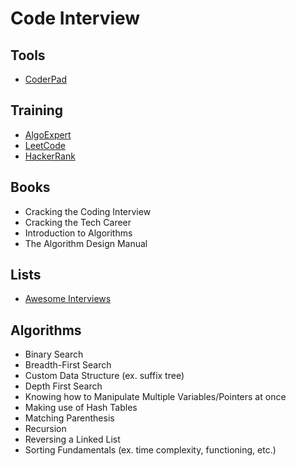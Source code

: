 # Code Interview

<!--
https://www.linkedin.com/learning/job-searching-interviewing-and-negotiating-salary/command-your-career-bryan-cranston-s-advice-for-millennials
https://www.linkedin.com/learning/how-to-rock-an-interview/plan-your-first-impression
https://www.linkedin.com/learning/interview-master-class/introduction
https://www.linkedin.com/learning/get-ready-for-your-coding-interview/welcome
https://www.linkedin.com/learning/tech-career-skills-interviewing-developers/technical-interviews

https://www.linkedin.com/learning/mastering-common-interview-questions/welcome
https://www.linkedin.com/learning/fundamentals-of-dynamic-programming/the-importance-of-dynamic-programming
https://www.linkedin.com/learning/job-interview-tips-for-software-engineers/overview-of-software-engineering-roles

https://www.linkedin.com/learning/getting-your-first-job-in-software-development/getting-that-first-job-in-tech
https://www.linkedin.com/learning/interview-tips-for-sales-professionals/overview-of-sales-development-representative-role
https://www.linkedin.com/learning/interviewing-a-job-candidate-for-recruiters-2020/the-ever-evolving-interview-process
https://www.linkedin.com/learning/remote-interviewing-techniques-for-creative-jobs/nailing-your-online-job-interview

https://app.pluralsight.com/library/courses/resumes-job-seeking-interviews-context/table-of-contents
https://app.pluralsight.com/library/courses/successful-technical-interview-interviewers/table-of-contents
https://app.pluralsight.com/library/courses/how-to-get-your-first-job/table-of-contents
https://app.pluralsight.com/library/courses/informational-interviews/table-of-contents

https://www.linkedin.com/learning/job-interview-tips-for-marketing-managers/introduction-to-marketing-manager-roles

Inversion of Control
Separation of Concerns

https://www.techseries.dev/interview-details

https://www.youtube.com/watch?v=oBt53YbR9Kk

https://www.youtube.com/watch?v=qeJosUVwgjk
https://www.youtube.com/watch?v=jma9hFQSCDk
https://www.youtube.com/watch?v=qeJosUVwgjk
https://www.youtube.com/watch?v=x84B8FGwWs4
https://www.youtube.com/watch?v=4BdW0xTA-Gc
https://www.youtube.com/watch?v=CoI4S7z1E1Y&list=PLRUlOR3RQI8HxKO-E8E581VArgJczCm2G

Fizz buzz

https://www.youtube.com/watch?v=mJN52woJwzw

ATM

https://www.youtube.com/watch?v=DUq2K3eTVk8

Binary count

https://www.youtube.com/watch?v=IBJFjyAuDD8

BST

https://www.youtube.com/watch?v=Fws57ECYbo4
-->

## Tools

- [CoderPad](https://app.coderpad.io/sandbox)

## Training

- [AlgoExpert](https://algoexpert.io)
- [LeetCode](https://leetcode.com)
- [HackerRank](https://hackerrank.com)

## Books

- Cracking the Coding Interview
- Cracking the Tech Career
- Introduction to Algorithms
- The Algorithm Design Manual

## Lists

- [Awesome Interviews](https://github.com/DopplerHQ/awesome-interview-questions)

## Algorithms

- Binary Search
- Breadth-First Search
- Custom Data Structure (ex. suffix tree)
- Depth First Search
- Knowing how to Manipulate Multiple Variables/Pointers at once
- Making use of Hash Tables
- Matching Parenthesis
- Recursion
- Reversing a Linked List
- Sorting Fundamentals (ex. time complexity, functioning, etc.)
